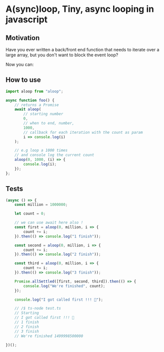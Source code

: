 # A(sync)loop, Tiny, async looping in javascript

## Motivation
Have you ever written a back/front end function that needs to iterate over a large array, but you don't want to block the event loop?

Now you can:

## How to use

```ts
import aloop from "aloop";

async function foo() {
    // returns a Promise
    await aloop(
        // starting number
        0,
        // when to end, number,
        1000,
        // callback for each iteration with the count as param
        i => console.log(i)
    );

    // e.g loop a 1000 times 
    // and console log the current count
    aloop(0, 1000, (i) => {
        console.log(i);
    });
};
```

## Tests

```ts
(async () => {
    const million = 1000000;

    let count = 0;

    // we can use await here also !
    const first = aloop(0, million, i => {
        count += i;
    }).then(() => console.log("1 finish"));

    const second = aloop(0, million, i => {
        count += i;
    }).then(() => console.log("2 finish"));

    const third = aloop(0, million, i => {
        count += i;
    }).then(() => console.log("3 finish"));

    Promise.allSettled([first, second, third]).then(() => {
        console.log("We're finished", count);
    });

    console.log("I got called first !!! 🤯");

    // /$ ts-node test.ts
    // Starting
    // I got called first !!! 🤯
    // 1 finish
    // 2 finish
    // 3 finish
    // We're finished 1499998500000

})();
```
